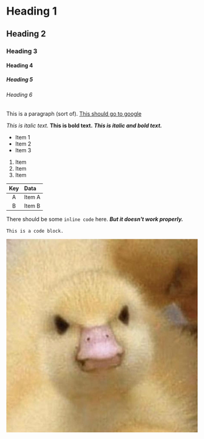 # Heading 1
## Heading 2
### Heading 3
#### Heading 4
##### Heading 5
###### Heading 6

This is a paragraph (sort of).
[This should go to google](https://google.com)

*This is italic text.*
**This is bold text.**
***This is italic and bold text.***

- Item 1
- Item 2
- Item 3

1. Item
2. Item
3. Item

| Key     | Data                    |
|:-------:|:------------------------|
| A       | Item A                  |
| B       | Item B                  |

There should be some `inline code` here.
***But it doesn't work properly.***

```
This is a code block.
```

![Duck](picture.jpg "An angry duck")